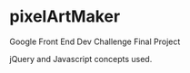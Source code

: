# pixelArtMaker
Google Front End Dev Challenge Final Project


jQuery and Javascript concepts used.
